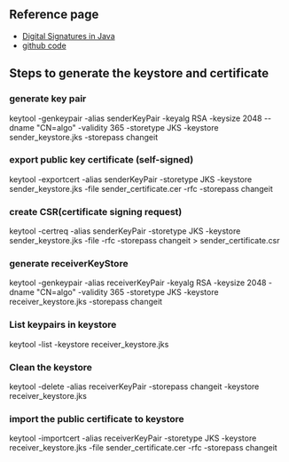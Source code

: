 ## Reference page
* [Digital Signatures in Java](https://www.baeldung.com/java-digital-signature)
* [github code](https://github.com/eugenp/tutorials/blob/master/libraries-security/src/main/java/com/baeldung/digitalsignature/DigitalSignatureUtils.java)
## Steps to generate the keystore and certificate

### generate key pair
keytool -genkeypair -alias senderKeyPair -keyalg RSA -keysize 2048 --dname "CN=algo" -validity 365 -storetype JKS -keystore sender_keystore.jks -storepass changeit

### export public key certificate (self-signed)
keytool -exportcert -alias senderKeyPair -storetype JKS -keystore sender_keystore.jks -file sender_certificate.cer -rfc -storepass changeit

### create CSR(certificate signing request)
keytool -certreq -alias senderKeyPair -storetype JKS  -keystore sender_keystore.jks -file -rfc  -storepass changeit > sender_certificate.csr

### generate receiverKeyStore
keytool -genkeypair -alias receiverKeyPair -keyalg RSA -keysize 2048 -dname "CN=algo" -validity 365 -storetype JKS -keystore receiver_keystore.jks -storepass changeit

### List keypairs in keystore
keytool -list -keystore receiver_keystore.jks

### Clean the keystore
keytool -delete -alias receiverKeyPair -storepass changeit -keystore receiver_keystore.jks

### import the public certificate to keystore
keytool -importcert -alias receiverKeyPair -storetype JKS -keystore receiver_keystore.jks -file sender_certificate.cer -rfc -storepass changeit
